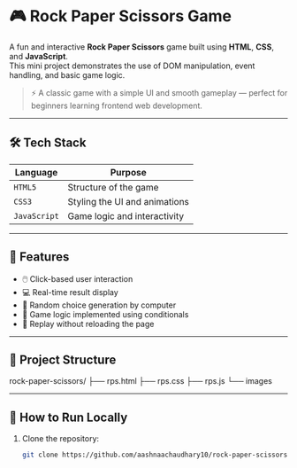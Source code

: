 # 🎮 Rock Paper Scissors Game

A fun and interactive **Rock Paper Scissors** game built using **HTML**, **CSS**, and **JavaScript**.  
This mini project demonstrates the use of DOM manipulation, event handling, and basic game logic.

> ⚡ A classic game with a simple UI and smooth gameplay — perfect for beginners learning frontend web development.

---



## 🛠️ Tech Stack

| Language | Purpose         |
|----------|------------------|
| `HTML5`  | Structure of the game |
| `CSS3`   | Styling the UI and animations |
| `JavaScript` | Game logic and interactivity |

---

## 🚀 Features

- 🖱️ Click-based user interaction
- 💻 Real-time result display
- 🔄 Random choice generation by computer
- 🧠 Game logic implemented using conditionals
- 🔁 Replay without reloading the page

---

## 📂 Project Structure
rock-paper-scissors/
├── rps.html
├── rps.css
├── rps.js
└── images

---
## 🔧 How to Run Locally

1. Clone the repository:

   ```bash
   git clone https://github.com/aashnaachaudhary10/rock-paper-scissors.git
